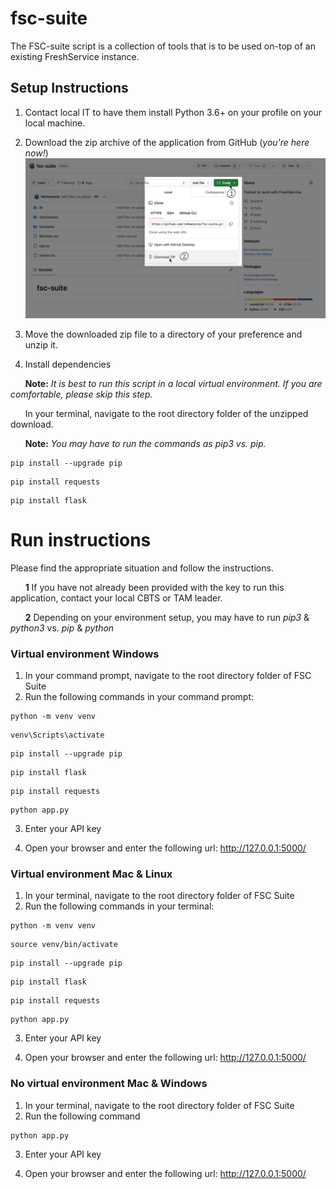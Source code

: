 # fsc-suite
The FSC-suite script is a collection of tools that is to be used on-top of an existing FreshService instance.

## Setup Instructions
1. Contact local IT to have them install Python 3.6+ on your profile on your local machine.
   
2. Download the zip archive of the application from GitHub (_you're here now!_)
![Screenshot of a comment on a GitHub issue showing an image, added in the Markdown, of an Octocat smiling and raising a tentacle.](static/assets/images/download_instructions.jpg)

3. Move the downloaded zip file to a directory of your preference and unzip it.
   
4. Install dependencies
   
&nbsp;&nbsp;&nbsp;&nbsp;&nbsp;&nbsp;**Note:** _It is best to run this script in a local virtual environment.  If you are comfortable, please skip this step._

&nbsp;&nbsp;&nbsp;&nbsp;&nbsp;&nbsp;In your terminal, navigate to the root directory folder of the unzipped download.

&nbsp;&nbsp;&nbsp;&nbsp;&nbsp;&nbsp;**Note:** _You may have to run the commands as pip3 vs. pip._
```
pip install --upgrade pip
```
```
pip install requests
```
```
pip install flask
```

# Run instructions 
Please find the appropriate situation and follow the instructions.

&nbsp;&nbsp;&nbsp;&nbsp;&nbsp;&nbsp;**1** If you have not already been provided with the key to run this application, contact your local CBTS or TAM leader.

&nbsp;&nbsp;&nbsp;&nbsp;&nbsp;&nbsp;**2** Depending on your environment setup, you may have to run _pip3_ & _python3_ vs. _pip_ & _python_



### Virtual environment Windows
1. In your command prompt, navigate to the root directory folder of FSC Suite
2. Run the following commands in your command prompt:

```
python -m venv venv
```
```
venv\Scripts\activate
```
```
pip install --upgrade pip
```
```
pip install flask
```
```
pip install requests
```
```
python app.py
```

3. Enter your API key

4. Open your browser and enter the following url: http://127.0.0.1:5000/



### Virtual environment Mac & Linux
1. In your terminal, navigate to the root directory folder of FSC Suite
2. Run the following commands in your terminal:
```
python -m venv venv
```
```
source venv/bin/activate
```
```
pip install --upgrade pip
```
```
pip install flask
```
```
pip install requests
```
```
python app.py
```
3. Enter your API key

4. Open your browser and enter the following url: http://127.0.0.1:5000/



### No virtual environment Mac & Windows
1. In your terminal, navigate to the root directory folder of FSC Suite
2. Run the following command
```
python app.py
```
3. Enter your API key
   
4. Open your browser and enter the following url: http://127.0.0.1:5000/
